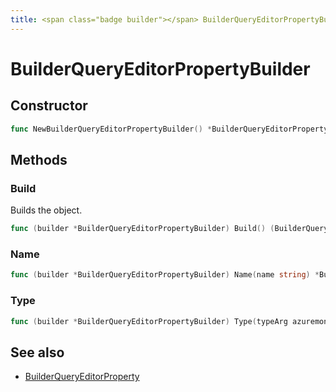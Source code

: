 ```yaml
---
title: <span class="badge builder"></span> BuilderQueryEditorPropertyBuilder
---
```

# <span class="badge builder"></span> BuilderQueryEditorPropertyBuilder

## Constructor

```go
func NewBuilderQueryEditorPropertyBuilder() *BuilderQueryEditorPropertyBuilder
```
## Methods

### <span class="badge object-method"></span> Build

Builds the object.

```go
func (builder *BuilderQueryEditorPropertyBuilder) Build() (BuilderQueryEditorProperty, error)
```

### <span class="badge object-method"></span> Name

```go
func (builder *BuilderQueryEditorPropertyBuilder) Name(name string) *BuilderQueryEditorPropertyBuilder
```

### <span class="badge object-method"></span> Type

```go
func (builder *BuilderQueryEditorPropertyBuilder) Type(typeArg azuremonitor.BuilderQueryEditorPropertyType) *BuilderQueryEditorPropertyBuilder
```

## See also

 * <span class="badge object-type-struct"></span> [BuilderQueryEditorProperty](./object-BuilderQueryEditorProperty.md)

